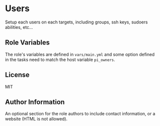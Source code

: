 Users
=====

Setup each users on each targets, including groups, ssh keys, sudoers abilities, etc...


Role Variables
--------------

The role's variables are defined in `vars/main.yml` and some option defined in the tasks need to match the host variable `pi_owners`.


License
-------

MIT

Author Information
------------------

An optional section for the role authors to include contact information, or a website (HTML is not allowed).

